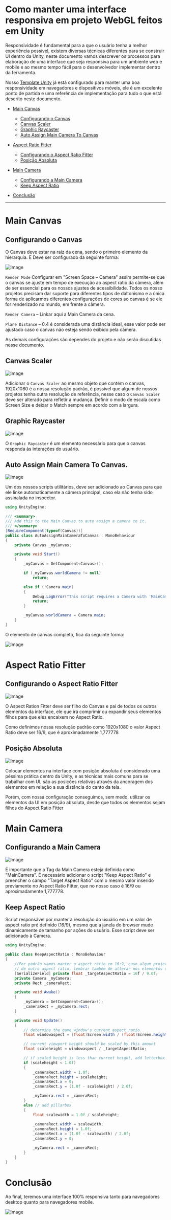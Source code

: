 <h1>Como manter uma interface responsiva em projeto WebGL feitos em Unity</h1>

Responsividade é fundamental para a que o usuário tenha a melhor experiência possível, existem diversas técnicas diferentes para se construir UI dentro da Unity, neste documento vamos descrever os processos para elaboração de uma interface que seja responsiva para um ambiente web e mobile e ao mesmo tempo fácil para o desenvolvedor implementar dentro da ferramenta.

Nosso [Template Unity](https://github.com/SistemasGETE/UnityTemplate) já está configurado para manter uma boa responsividade em navegadores e dispositivos móveis, ele é um excelente ponto de partida e uma referência de implementação para tudo o que está descrito neste documento.

- [Main Canvas](#main-canvas)
  - [Configurando o Canvas](#configurando-o-Canvas)
  - [Canvas Scaler](#canvas-scaler)
  - [Graphic Raycaster](#graphic-raycaster)
  - [Auto Assign Main Camera To Canvas](#auto-assign-main-camera-to-canvas)
  
- [Aspect Ratio Fitter](#aspect-ratio-fitter)
  - [Configurando o Aspect Ratio Fitter](#configurando-o-aspect-ratio-fitter)
  - [Posição Absoluta](#posição-absoluta)
  
- [Main Camera](#main-camera)
  - [Configurando a Main Camera](#configurando-a-main-camera)
  - [Keep Aspect Ratio](#keep-aspect-ratio)
  
- [Conclusão](#conclusão)

---

# Main Canvas

## Configurando o Canvas

O Canvas deve estar na raiz da cena, sendo o primeiro elemento da hierarquia. E Deve ser configurado da seguinte forma:

![Image](/Imagens/Interface%20Responsiva/canvas.png)
 

`Render Mode` Configurar em "Screen Space – Camera" assim permite-se que o canvas se ajuste em tempo de execução ao aspect ratio da câmera, além de ser essencial para os nossos ajustes de acessibilidade. Todos os nosso projetos precisam dar suporte para diferentes tipos de daltonismo e a única forma de aplicarmos diferentes configurações de cores ao canvas é se ele for renderizado no mundo, em frente a câmera.

`Render Camera` – Linkar aqui a Main Camera da cena.

`Plane Distance` – 0.4 é considerada uma distância ideal, esse valor pode ser ajustado caso o canvas não esteja sendo exibido pela câmera.

As demais configurações são dependes do projeto e não serão discutidas nesse documento.
## Canvas Scaler
![Image](/Imagens/Interface%20Responsiva/scaler.png)

Adicionar o `Canvas Scaler` ao mesmo objeto que contém o canvas, 1920x1080 é a nossa resolução padrão, é possível que algum de nossos projetos tenha outra resolução de referência, nesse caso o `Canvas Scaler` deve ser alterado para refletir a mudança.
Definir o modo de escala como Screen Size e deixar o Match sempre em acordo com a largura.
## Graphic Raycaster

![Image](/Imagens/Interface%20Responsiva/graycaster.png)
 
O `Graphic Raycaster` é um elemento necessário para que o canvas responda às interações do usuário.

## Auto Assign Main Camera To Canvas.
![Image](/Imagens/Interface%20Responsiva/auto.png)
 
Um dos nossos scripts utilitários, deve ser adicionado ao Canvas para que ele linke automaticamente a câmera principal, caso ela não tenha sido assinalada no inspector.

```csharp
using UnityEngine;

/// <summary>
/// Add this to the Main Canvas to auto assign a camera to it.
/// </summary>
[RequireComponent(typeof(Canvas))]
public class AutoAssignMainCameraToCanvas : MonoBehaviour
{
    private Canvas _myCanvas;

    private void Start()
    {
        _myCanvas = GetComponent<Canvas>();

        if (_myCanvas.worldCamera != null)
            return;

        else if (!Camera.main)
        {
            Debug.LogError("This script requires a Camera with 'MainCamera' tag to be present on the scene");
            return;
        }

        _myCanvas.worldCamera = Camera.main;
    }
}
```

O elemento de canvas completo, fica da seguinte forma:

![Image](/Imagens/Interface%20Responsiva/maincanvas.png)

# Aspect Ratio Fitter

## Configurando o Aspect Ratio Fitter
![Image](/Imagens/Interface%20Responsiva/fitter.png)

O Aspect Ration Fitter deve ser filho do Canvas e pai de todos os outros elementos da interface, ele que irá comprimir ou expandir seus elementos filhos para que eles encaixem no Aspect Ratio.

Como definimos nossa resolução padrão como 1920x1080 o valor Aspect Ratio deve ser 16/9, que é aproximadamente 1,777778

## Posição Absoluta

![Image](/Imagens/Interface%20Responsiva/absoluta.png)

Colocar elementos na interface com posição absoluta é considerado uma péssima prática dentro da Unity, e as técnicas mais comuns para se trabalhar com UI, são as posições relativas através da ancoragem dos elementos em relação a sua distância do canto da tela.

Porém, com nossa configuração conseguimos, sem medo, utilizar os elementos da UI em posição absoluta, desde que todos os elementos sejam filhos do Aspect Ratio Fitter

# Main Camera

## Configurando a Main Camera
![Image](/Imagens/Interface%20Responsiva/maincamera.png)

É importante que a Tag da Main Camera esteja definida como "MainCamera". É necessário adicionar o script "Keep Aspect Ratio" e preencher o campo "Target Aspect Ratio" com o mesmo valor inserido previamente no Aspect Ratio Fitter, que no nosso caso é 16/9 ou aproximadamente 1,777778.

## Keep Aspect Ratio

Script responsável por manter a resolução do usuário em um valor de aspect ratio pré definido (16/9), mesmo que a janela do browser mude dinamicamente de tamanho por ações do usuário. Esse script deve ser adicionado à Camera.
```csharp
using UnityEngine;

public class KeepAspectRatio : MonoBehaviour
{
    //Por padrão vamos manter o aspect ratio em 16:9, caso algum projeto específico precise
    // de outro aspect ratio, lembrar também de alterar nos elementos do canvas.
    [SerializeField] private float _targetAspectRatio = 16f / 9.0f;
    private Camera _myCamera;
    private Rect _cameraRect;

    private void Awake()
    {
        _myCamera = GetComponent<Camera>();
        _cameraRect = _myCamera.rect;
    }

    private void Update()
    {
        // determine the game window's current aspect ratio
        float windowaspect = (float)Screen.width / (float)Screen.height;

        // current viewport height should be scaled by this amount
        float scaleheight = windowaspect / _targetAspectRatio;

        // if scaled height is less than current height, add letterbox
        if (scaleheight < 1.0f)
        {
            _cameraRect.width = 1.0f;
            _cameraRect.height = scaleheight;
            _cameraRect.x = 0;
            _cameraRect.y = (1.0f - scaleheight) / 2.0f;

            _myCamera.rect = _cameraRect;
        }
        else // add pillarbox
        {
            float scalewidth = 1.0f / scaleheight;
            
            _cameraRect.width = scalewidth;
            _cameraRect.height = 1.0f;
            _cameraRect.x = (1.0f - scalewidth) / 2.0f;
            _cameraRect.y = 0;

            _myCamera.rect = _cameraRect;
        }
    }
}
```

# Conclusão

Ao final, teremos uma interface 100% responsiva tanto para navegadores desktop quanto para navegadores mobile.

![Image](/Imagens/Interface%20Responsiva/responsividade.gif)